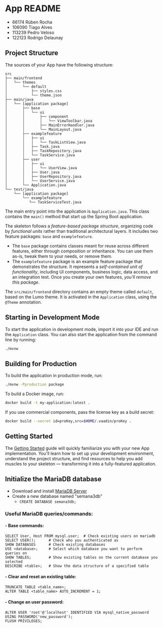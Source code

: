 # App README

- 66174 Rúben Rocha  
- 106090 Tiago Alves  
- 113239 Pedro Veloso  
- 122123 Rodrigo Delaunay  


## Project Structure

The sources of your App have the following structure:

```
src
├── main/frontend
│   └── themes
│       └── default
│           ├── styles.css
│           └── theme.json
├── main/java
│   └── [application package]
│       ├── base
│       │   └── ui
│       │       ├── component
│       │       │   └── ViewToolbar.java
│       │       ├── MainErrorHandler.java
│       │       └── MainLayout.java
│       ├── examplefeature
│       │   ├── ui
│       │   │   └── TaskListView.java
│       │   ├── Task.java
│       │   ├── TaskRepository.java
│       │   └── TaskService.java
│       ├── user
│       │   ├── ui
│       │   │   └── UserView.java
│       │   ├── User.java
│       │   ├── UserRepository.java
│       │   └── UserService.java                
│       └── Application.java       
└── test/java
    └── [application package]
        └── examplefeature
           └── TaskServiceTest.java                 
```

The main entry point into the application is `Application.java`. This class contains the `main()` method that start up 
the Spring Boot application.

The skeleton follows a *feature-based package structure*, organizing code by *functional units* rather than traditional 
architectural layers. It includes two feature packages: `base` and `examplefeature`.

* The `base` package contains classes meant for reuse across different features, either through composition or 
  inheritance. You can use them as-is, tweak them to your needs, or remove them.
* The `examplefeature` package is an example feature package that demonstrates the structure. It represents a 
  *self-contained unit of functionality*, including UI components, business logic, data access, and an integration test.
  Once you create your own features, *you'll remove this package*.

The `src/main/frontend` directory contains an empty theme called `default`, based on the Lumo theme. It is activated in
the `Application` class, using the `@Theme` annotation.

## Starting in Development Mode

To start the application in development mode, import it into your IDE and run the `Application` class. 
You can also start the application from the command line by running: 

```bash
./mvnw
```

## Building for Production

To build the application in production mode, run:

```bash
./mvnw -Pproduction package
```

To build a Docker image, run:

```bash
docker build -t my-application:latest .
```

If you use commercial components, pass the license key as a build secret:

```bash
docker build --secret id=proKey,src=$HOME/.vaadin/proKey .
```

## Getting Started

The [Getting Started](https://vaadin.com/docs/latest/getting-started) guide will quickly familiarize you with your new
App implementation. You'll learn how to set up your development environment, understand the project 
structure, and find resources to help you add muscles to your skeleton — transforming it into a fully-featured 
application.


## Initialize the MariaDB database

- Download and install [MariaDB Server](https://mariadb.org/download/)
- Create a new database named "semana3db"
  - `CREATE DATABASE semana3db;`

### Useful MariaDB queries/commands:  

#### - Base commands:
```mysql 
SELECT User, Host FROM mysql.user;  # Check existing users on mariadb
SELECT USER();      # Check who you authenticated as
SHOW DATABASES      # Check existing databases
USE <database>;     # Select which database you want to perform queries on
SHOW TABLES;        # Show existing tables on the current database you selected
DESCRIBE <table>;   # Show the data structure of a specified table 
```

#### - Clear and reset an existing table:
```mysql
TRUNCATE TABLE <table_name>;
ALTER TABLE <table_name> AUTO_INCREMENT = 1;
```

#### - Change an user password:
```mysql
ALTER USER 'root'@'localhost' IDENTIFIED VIA mysql_native_password USING PASSWORD('new_password');
FLUSH PRIVILEGES;
```
